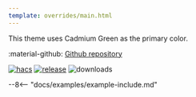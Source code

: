 ```yaml
---
template: overrides/main.html
---
```


This theme uses Cadmium Green as the primary color.

:material-github: [Github repository][m3-theme-github-url]

[![hacs][hacs-badge]][hacs-url]
[![release][release-badge]][release-url]
![downloads][downloads-badge]

--8<-- "docs/examples/example-include.md"

<!--- References to pictures... -->

[M3 Example Light]: ../assets/screenshots/m3-example-d02-light.png
[M3 Example Dark]: ../assets/screenshots/m3-example-d02-dark.png

[M3 Palettes]: ../assets/screenshots/m3-theme-d02-palettes.png
[M3 Surfaces]: ../assets/screenshots/m3-theme-d02-surfaces.png
[M3 Light]: ../assets/screenshots/m3-theme-d02-light.png
[M3 Dark]: ../assets/screenshots/m3-theme-d02-dark.png

<!--- References to external links... -->

[sak-example-12-url]: https://swiss-army-knife.docs.amoebelabs.com/examples/example-12/
[m3-theme-github-url]: https://github.com/AmoebeLabs/HA-Theme_M3-D02-CadmiumGreen

<!-- Badges -->

[hacs-url]: https://github.com/hacs/default
[hacs-badge]: https://img.shields.io/badge/HACS-Default-41BDF5.svg?style=for-the-badge
[release-badge]: https://img.shields.io/github/v/release/AmoebeLabs/HA-Theme_M3-D02-CadmiumGreen?style=for-the-badge
[downloads-badge]: https://img.shields.io/github/downloads/AmoebeLabs/HA-Theme_M3-D02-CadmiumGreen/total?style=for-the-badge


<!-- References -->

[home-assistant]: https://www.home-assistant.io/
[home-assitant-theme-docs]: https://www.home-assistant.io/integrations/frontend/#defining-themes
[hacs]: https://hacs.xyz
[release-url]: https://github.com/AmoebeLabs/HA-Theme_M3-D02-CadmiumGreen/releases
[sak-docs-url]: https://swiss-army-knife.docs.amoebelabs.com/